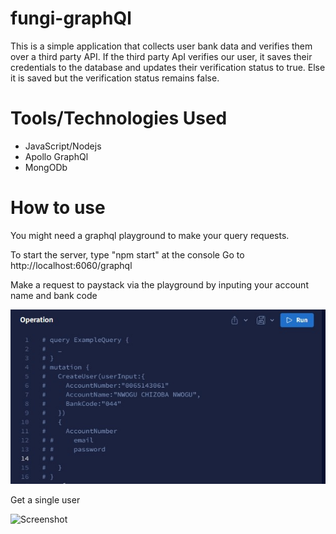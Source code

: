 # fungi-graphQl
This is a simple application that collects user bank data and verifies them over a third party API.
If the third party ApI verifies our user, it saves their credentials to the database and updates their verification status to true. Else 
it is saved but the verification status remains false.

# Tools/Technologies Used
- JavaScript/Nodejs
- Apollo GraphQl
- MongODb

# How to use
You might need a graphql playground to make your query requests.

To start the server, type "npm start" at the console
Go to http://localhost:6060/graphql

Make a request to paystack via the playground by inputing your account name and bank code

![Screenshot](graph2.jpg)

Get a single user

![Screenshot](graph3.jpg)
